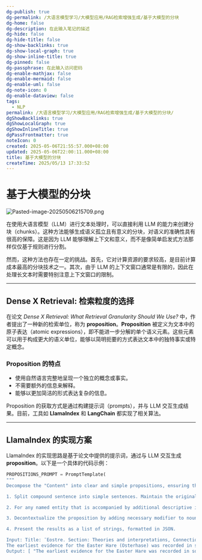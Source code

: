 ```yaml
---
dg-publish: true
dg-permalink: /大语言模型学习/大模型应用/RAG检索增强生成/基于大模型的分块
dg-home: false
dg-description: 在此输入笔记的描述
dg-hide: false
dg-hide-title: false
dg-show-backlinks: true
dg-show-local-graph: true
dg-show-inline-title: true
dg-pinned: false
dg-passphrase: 在此输入访问密码
dg-enable-mathjax: false
dg-enable-mermaid: false
dg-enable-uml: false
dg-note-icon: 0
dg-enable-dataview: false
tags:
  - NLP
permalink: /大语言模型学习/大模型应用/RAG检索增强生成/基于大模型的分块/
dgShowBacklinks: true
dgShowLocalGraph: true
dgShowInlineTitle: true
dgPassFrontmatter: true
noteIcon: 0
created: 2025-05-06T21:55:57.000+08:00
updated: 2025-05-06T22:00:11.000+08:00
title: 基于大模型的分块
createTime: 2025/05/13 17:33:52
---
```


# 基于大模型的分块

![Pasted-image-20250506215709.png](/img/user/%E9%99%84%E4%BB%B6/Pasted%20image%2020250506215709.png)

在使用大语言模型（LLM）进行文本处理时，可以直接利用 LLM 的能力来创建分块（chunks）。这种方法能够生成语义孤立且有意义的分块，对语义的准确性具有很高的保障。这是因为 LLM 能够理解上下文和意义，而不是像简单启发式方法那样仅仅基于规则进行分割。

然而，这种方法也存在一定的挑战。首先，它对计算资源的要求较高，是目前计算成本最高的分块技术之一。其次，由于 LLM 的上下文窗口通常是有限的，因此在处理长文本时需要特别注意上下文窗口的限制。

---

## Dense X Retrieval: 检索粒度的选择

在论文 *Dense X Retrieval: What Retrieval Granularity Should We Use?* 中，作者提出了一种新的检索单位，称为 **proposition**。**Proposition** 被定义为文本中的原子表达（atomic expressions），即不能进一步分解的单个语义元素。这些元素可以用于构成更大的语义单位，能够以简明扼要的方式表达文本中的独特事实或特定概念。

### Proposition 的特点

- 使用自然语言完整地呈现一个独立的概念或事实。
- 不需要额外的信息来解释。
- 能够以更加简洁的形式表达复杂的信息。

Proposition 的获取方式是通过构建提示词（prompts），并与 LLM 交互生成结果。目前，工具如 **LlamaIndex** 和 **LangChain** 都实现了相关算法。

---

## LlamaIndex 的实现方案

LlamaIndex 的实现思路是基于论文中提供的提示词，通过与 LLM 交互生成 **proposition**。以下是一个具体的代码示例：

```python
PROPOSITIONS_PROMPT = PromptTemplate(
"""
Decompose the "Content" into clear and simple propositions, ensuring they are interpretable out of context.

1. Split compound sentence into simple sentences. Maintain the original phrasing from the input whenever possible.

2. For any named entity that is accompanied by additional descriptive information, separate this information into its own distinct proposition.

3. Decontextualize the proposition by adding necessary modifier to nouns or entire sentences and replacing pronouns (e.g., "it", "he", "she", "they", "this", "that") with the full name of the entities they refer to.

4. Present the results as a list of strings, formatted in JSON.

Input: Title: ¯Eostre. Section: Theories and interpretations, Connection to Easter Hares. Content:
The earliest evidence for the Easter Hare (Osterhase) was recorded in south-west Germany in 1678 by the professor of medicine Georg Franck von Franckenau, but it remained unknown in other parts of Germany until the 18th century. Scholar Richard Sermon writes that "hares were frequently seen in gardens in spring, and thus may have served as a convenient explanation for the origin of the colored eggs hidden there for children. Alternatively, there is a European tradition that hares laid eggs, since a hare’s scratch or form and a lapwing’s nest look very similar, and both occur on grassland and are first seen in the spring. In the nineteenth century the influence of Easter cards, toys, and books was to make the Easter Hare/Rabbit popular throughout Europe. German immigrants then exported the custom to Britain and America where it evolved into the Easter Bunny."
Output: [ "The earliest evidence for the Easter Hare was recorded in south-west Germany in 1678 by Georg Franck von Franckenau.", "Georg Franck von Franckenau was a professor of medicine.", "The evidence for the Easter Hare remained unknown in other parts of Germany until the 18th century.", "Richard Sermon was a scholar.", "Richard Sermon writes a hypothesis about the possible explanation for the connection between hares and the tradition during Easter", "